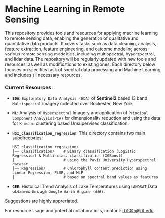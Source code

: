 # Machine Learning in Remote Sensing

This repository provides tools and resources for applying machine learning to remote sensing data, enabling the generation of qualitative and quantitative data products. It covers tasks such as data cleaning, analysis, feature extraction, feature engineering, and outcome modeling across various remote sensing modalities, including multispectral, hyperspectral, and lidar data. The repository will be regularly updated with new tools and resources, as well as modifications to existing ones. Each directory below focuses on  specifics task of spectral data processing and Machine Learning and includes all necessary resources.

### Current Resources:

- **`EDA`**: `Exploratory Data Analysis (EDA)` of **Sentinel2** based  13 band `Multispectral` imagery collected over Rochester, New York.
- **`ML`**: Analysis of `Hyperspectral` Imagery and application of `Principal Component Analysis(PCA)` for dimensionality reduction and using the data for `K-means` clustering     based Unsupervised classification.
- **`HSI_classification_regression`**: This directory contains two main subdirectories:  

  ```
  HSI_classification_regression/
  │── Classification/    # Binary classification (Logistic Regression) & Multi-class classification (XGBoost)  
  │                      # using the Pavia University Hyperspectral dataset  
  │── Regression/        # Chlorophyll content prediction using Linear Regression, PLSR, and MLP  
  │                      # based on spectral band values as features  
  ```
- **`GEE`**: Historical Trend Analysis of Lake Temperatures using `LANDSAT` Data obtained through `Google Earth Engine (GEE)`.

Suggestions are highly appreciated.

For resource usage and potential collaborations, contact: rb1005@rit.edu.
